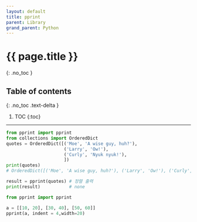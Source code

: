```yaml
---
layout: default
title: pprint
parent: Library
grand_parent: Python
---
```


# {{ page.title }}
{: .no_toc }

## Table of contents
{: .no_toc .text-delta }

1. TOC
{:toc}

---
```python
from pprint import pprint
from collections import OrderedDict
quotes = OrderedDict([('Moe', 'A wise guy, huh?'),
                      ('Larry', 'Ow!'),
                      ('Curly', 'Nyuk nyuk!'),
                      ])
print(quotes)  
# OrderedDict([('Moe', 'A wise guy, huh?'), ('Larry', 'Ow!'), ('Curly', 'Nyuk nyuk!')])

result = pprint(quotes) # 정렬 출력
print(result)           # none
```

```python
from pprint import pprint

a = [[10, 20], [30, 40], [50, 60]]
pprint(a, indent = 4,width=20)
```

